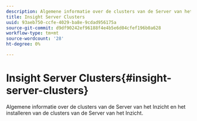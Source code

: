 ```yaml
---
description: Algemene informatie over de clusters van de Server van het Inzicht en het installeren van de clusters van de Server van het Inzicht.
title: Insight Server Clusters
uuid: 93aeb750-ccfe-4029-ba8e-9cdad956175a
source-git-commit: d9df90242ef96188f4e4b5e6d04cfef196b0a628
workflow-type: tm+mt
source-wordcount: '28'
ht-degree: 0%

---
```



# Insight Server Clusters{#insight-server-clusters}

Algemene informatie over de clusters van de Server van het Inzicht en het installeren van de clusters van de Server van het Inzicht.

